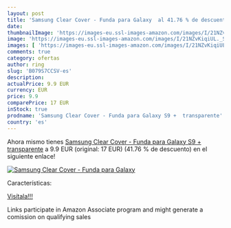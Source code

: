```yaml
---
layout: post
title: 'Samsung Clear Cover - Funda para Galaxy  al 41.76 % de descuento'
date: 
thumbnailImage: 'https://images-eu.ssl-images-amazon.com/images/I/21NZvKiqiUL._SL200_.jpg'
image: 'https://images-eu.ssl-images-amazon.com/images/I/21NZvKiqiUL._SL200_.jpg'
images: [ 'https://images-eu.ssl-images-amazon.com/images/I/21NZvKiqiUL._SL200_.jpg' ]
comments: true
category: ofertas
author: ring
slug: 'B079S7CCSV-es'
description:
actualPrice: 9.9 EUR
currency: EUR
price: 9.9
comparePrice: 17 EUR
inStock: true
prodname: 'Samsung Clear Cover - Funda para Galaxy S9 +  transparente'
country: 'es'
---
```


Ahora mismo tienes [Samsung Clear Cover - Funda para Galaxy S9 +  transparente](https://www.amazon.es/dp/B079S7CCSV/?tag=tolees-21) a 9.9 EUR (original: 17 EUR) (41.76 %  de descuento) en el siguiente enlace!

[![Samsung Clear Cover - Funda para Galaxy ](https://images-eu.ssl-images-amazon.com/images/I/21NZvKiqiUL._SL200_.jpg)](https://www.amazon.es/dp/B079S7CCSV/?tag=tolees-21)

Características:


[Visítala!!!](https://www.amazon.es/dp/B079S7CCSV/?tag=tolees-21)

Links participate in Amazon Associate program and might generate a comission on qualifying sales
